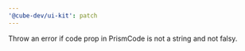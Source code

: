 ```yaml
---
'@cube-dev/ui-kit': patch
---
```


Throw an error if code prop in PrismCode is not a string and not falsy.
